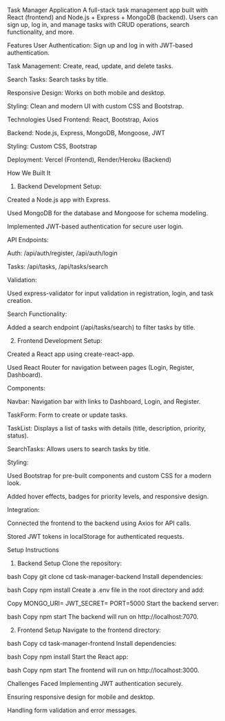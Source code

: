 Task Manager Application
A full-stack task management app built with React (frontend) and Node.js + Express + MongoDB (backend). Users can sign up, log in, and manage tasks with CRUD operations, search functionality, and more.

Features
User Authentication: Sign up and log in with JWT-based authentication.

Task Management: Create, read, update, and delete tasks.

Search Tasks: Search tasks by title.

Responsive Design: Works on both mobile and desktop.

Styling: Clean and modern UI with custom CSS and Bootstrap.

Technologies Used
Frontend: React, Bootstrap, Axios

Backend: Node.js, Express, MongoDB, Mongoose, JWT

Styling: Custom CSS, Bootstrap

Deployment: Vercel (Frontend), Render/Heroku (Backend)

How We Built It
1. Backend Development
Setup:

Created a Node.js app with Express.

Used MongoDB for the database and Mongoose for schema modeling.

Implemented JWT-based authentication for secure user login.

API Endpoints:

Auth: /api/auth/register, /api/auth/login

Tasks: /api/tasks, /api/tasks/search

Validation:

Used express-validator for input validation in registration, login, and task creation.

Search Functionality:

Added a search endpoint (/api/tasks/search) to filter tasks by title.

2. Frontend Development
Setup:

Created a React app using create-react-app.

Used React Router for navigation between pages (Login, Register, Dashboard).

Components:

Navbar: Navigation bar with links to Dashboard, Login, and Register.

TaskForm: Form to create or update tasks.

TaskList: Displays a list of tasks with details (title, description, priority, status).

SearchTasks: Allows users to search tasks by title.

Styling:

Used Bootstrap for pre-built components and custom CSS for a modern look.

Added hover effects, badges for priority levels, and responsive design.

Integration:

Connected the frontend to the backend using Axios for API calls.

Stored JWT tokens in localStorage for authenticated requests.

Setup Instructions
1. Backend Setup
Clone the repository:

bash
Copy
git clone <repository-url>
cd task-manager-backend
Install dependencies:

bash
Copy
npm install
Create a .env file in the root directory and add:

Copy
MONGO_URI=<your-mongodb-connection-string>
JWT_SECRET=<your-jwt-secret-key>
PORT=5000
Start the backend server:

bash
Copy
npm start
The backend will run on http://localhost:7070.

2. Frontend Setup
Navigate to the frontend directory:

bash
Copy
cd task-manager-frontend
Install dependencies:

bash
Copy
npm install
Start the React app:

bash
Copy
npm start
The frontend will run on http://localhost:3000.


Challenges Faced
Implementing JWT authentication securely.

Ensuring responsive design for mobile and desktop.

Handling form validation and error messages.
